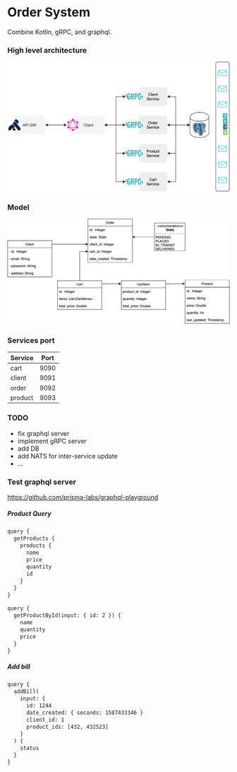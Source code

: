 Order System
=

Combine Kotlin, gRPC, and graphql.

### High level architecture
![architecture](https://github.com/adetalhouet/order-system/raw/master/docs/src/docs/resources/high-level-arch.png)

### Model
![architecture](https://github.com/adetalhouet/order-system/raw/master/docs/src/docs/resources/model.png)

### Services port

| Service | Port |
|---------|:----:|
| cart    | 9090 |
| client  | 9091 |
| order   | 9092 |
| product | 9093 |


### TODO
- fix graphql server
- implement gRPC server
- add DB
- add NATS for inter-service update
- ...


### Test graphql server

https://github.com/prisma-labs/graphql-playground

##### Product Query
```
query {
  getProducts {
    products {
      name
      price
      quantity
      id
    }
  }
}
```

```
query {
  getProductById(input: { id: 2 }) {
    name
    quantity
    price
  }
}
```

##### Add bill
```
query {
  addBill(
    input: {
      id: 1244
      date_created: { seconds: 1587433346 }
      client_id: 1
      product_ids: [432, 432523]
    }
  ) {
    status
  }
}
```